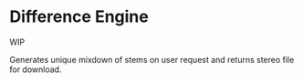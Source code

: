 # Difference Engine

WIP

Generates unique mixdown of stems on user request and returns stereo file for download.
